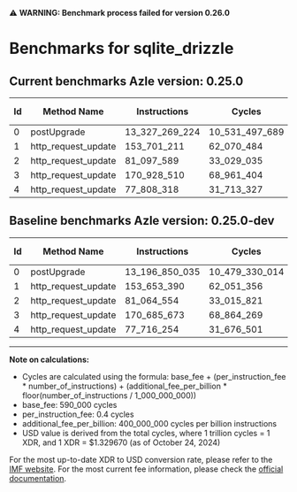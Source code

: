 ⚠️ **WARNING: Benchmark process failed for version 0.26.0**

# Benchmarks for sqlite_drizzle

## Current benchmarks Azle version: 0.25.0

| Id  | Method Name         | Instructions   | Cycles         | USD           | USD/Million Calls | Change                                |
| --- | ------------------- | -------------- | -------------- | ------------- | ----------------- | ------------------------------------- |
| 0   | postUpgrade         | 13_327_269_224 | 10_531_497_689 | $0.0140034165 | $14_003.41        | <font color="red">+130_419_189</font> |
| 1   | http_request_update | 153_701_211    | 62_070_484     | $0.0000825333 | $82.53            | <font color="red">+47_821</font>      |
| 2   | http_request_update | 81_097_589     | 33_029_035     | $0.0000439177 | $43.91            | <font color="red">+33_035</font>      |
| 3   | http_request_update | 170_928_510    | 68_961_404     | $0.0000916959 | $91.69            | <font color="red">+242_837</font>     |
| 4   | http_request_update | 77_808_318     | 31_713_327     | $0.0000421683 | $42.16            | <font color="red">+92_064</font>      |

## Baseline benchmarks Azle version: 0.25.0-dev

| Id  | Method Name         | Instructions   | Cycles         | USD           | USD/Million Calls |
| --- | ------------------- | -------------- | -------------- | ------------- | ----------------- |
| 0   | postUpgrade         | 13_196_850_035 | 10_479_330_014 | $0.0139340507 | $13_934.05        |
| 1   | http_request_update | 153_653_390    | 62_051_356     | $0.0000825078 | $82.50            |
| 2   | http_request_update | 81_064_554     | 33_015_821     | $0.0000439001 | $43.90            |
| 3   | http_request_update | 170_685_673    | 68_864_269     | $0.0000915668 | $91.56            |
| 4   | http_request_update | 77_716_254     | 31_676_501     | $0.0000421193 | $42.11            |

---

**Note on calculations:**

- Cycles are calculated using the formula: base_fee + (per_instruction_fee \* number_of_instructions) + (additional_fee_per_billion \* floor(number_of_instructions / 1_000_000_000))
- base_fee: 590_000 cycles
- per_instruction_fee: 0.4 cycles
- additional_fee_per_billion: 400_000_000 cycles per billion instructions
- USD value is derived from the total cycles, where 1 trillion cycles = 1 XDR, and 1 XDR = $1.329670 (as of October 24, 2024)

For the most up-to-date XDR to USD conversion rate, please refer to the [IMF website](https://www.imf.org/external/np/fin/data/rms_sdrv.aspx).
For the most current fee information, please check the [official documentation](https://internetcomputer.org/docs/current/developer-docs/gas-cost#execution).
